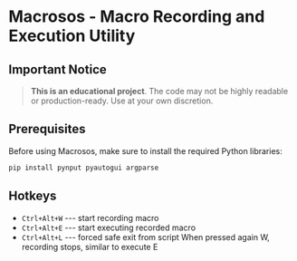 
# Macrosos - Macro Recording and Execution Utility

##  Important Notice

> **This is an educational project**. The code may not be highly readable or production-ready. Use at your own discretion.

##  Prerequisites

Before using Macrosos, make sure to install the required Python libraries:

```bash
pip install pynput pyautogui argparse
```

## Hotkeys

* `Ctrl+Alt+W`  --- start recording macro
* `Ctrl+Alt+E` --- start executing recorded macro
* `Ctrl+Alt+L` --- forced safe exit from script
When pressed again W, recording stops, similar to execute E
